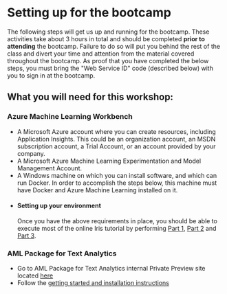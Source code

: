 # Setting up for the bootcamp

The following steps will get us up and running for the bootcamp. These activities take about 3 hours in total and should be completed **prior to attending** the bootcamp. Failure to do so will put you behind the rest of the class and divert your time and attention from the material covered throughout the bootcamp. As proof that you have completed the below steps, you must bring the "Web Service ID" code (described below) with you to sign in at the bootcamp.

##  What you will need for this workshop: 

### Azure Machine Learning Workbench

 -  A Microsoft Azure account where you can create resources, including Application Insights. This could be an organization account, an MSDN subscription account, a Trial Account, or an account provided by your company.
 -  A Microsoft Azure Machine Learning Experimentation and Model Management Account.
 -  A Windows machine on which you can install software, and which can run Docker. In order to accomplish the steps below, this machine must have Docker and Azure Machine Learning installed on it.
 - #### Setting up your environment ####
    Once you have the above requirements in place, you should be able to execute most of the online Iris tutorial by performing [Part 1](https://docs.microsoft.com/en-us/azure/machine-learning/preview/tutorial-classifying-iris-part-1), [Part 2](https://docs.microsoft.com/en-us/azure/machine-learning/preview/tutorial-classifying-iris-part-2) and [Part 3](https://docs.microsoft.com/en-us/azure/machine-learning/preview/tutorial-classifying-iris-part-3).


###  AML Package for Text Analytics

- Go to AML Package for Text Analytics internal Private Preview site located [here](https://microsoft.sharepoint.com/teams/TextAnalyticsPackagePreview/)
- Follow the [getting started and installation instructions](https://microsoft.sharepoint.com/teams/TextAnalyticsPackagePreview/_layouts/WopiFrame.aspx?sourcedoc=%7BA30A3A83-7843-4AB4-BA72-438086EB68C1%7D&file=Quickstart%20Guide%20AML%20Package%20For%20Text%20Analytics.docx&action=default)